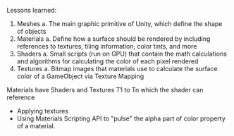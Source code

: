 Lessons learned:
1. Meshes
    a. The main graphic primitive of Unity, which define the shape of objects
2. Materials
    a. Define how a surface should be rendered by including references to textures, tiling information, color tints, and more
3. Shaders
    a. Small scripts (run on GPU) that contain the math calculations and algorithms for calculating the color of each pixel rendered
4. Textures
    a. Bitmap images that materials use to calculate the surface color of a GameObject via Texture Mapping

Materials have Shaders and Textures T1 to Tn which the shader can reference

- Applying textures
- Using Materials Scripting API to "pulse" the alpha part of color property of a material.
